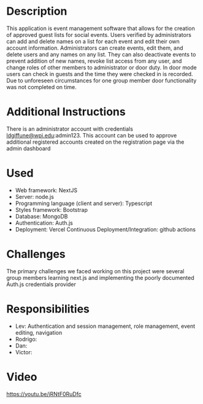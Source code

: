 # Description
This application is event management software that allows for the creation of approved guest lists for social events. Users verified by administrators can add and delete names on a list for each event and edit their own account information. Administrators can create events, edit them, and delete users and any names on any list. They can also deactivate events to prevent addition of new names, revoke list access from any user, and change roles of other members to administrator or door duty. In door mode users can check in guests and the time they were checked in is recorded. Due to unforeseen circumstances for one group member door functionality was not completed on time. 
# Additional Instructions
There is an administrator account with credentials ldgiffune@wpi.edu:admin123. This account can be used to approve additional registered accounts created on the registration page via the admin dashboard
# Used
- Web framework: NextJS
- Server: node.js
- Programming language (client and server): Typescript
- Styles framework: Bootstrap
- Database: MongoDB
- Authentication: Auth.js
- Deployment: Vercel 
Continuous Deployment/Integration: github actions
# Challenges
The primary challenges we faced working on this project were several group members learning next.js and implementing the poorly documented Auth.js credentials provider
# Responsibilities
- Lev: Authentication and session management, role management, event editing, navigation
- Rodrigo:
- Dan:
- Victor: 
# Video
https://youtu.be/jRNtF0RuDfc 
